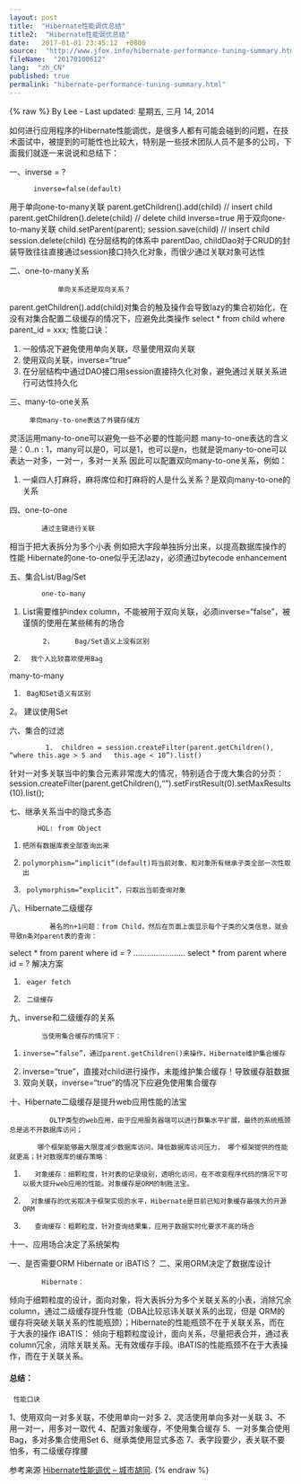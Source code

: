 ```yaml
---
layout: post
title:  "Hibernate性能调优总结"
title2:  "Hibernate性能调优总结"
date:   2017-01-01 23:45:12  +0800
source:  "http://www.jfox.info/hibernate-performance-tuning-summary.html"
fileName:  "20170100612"
lang:  "zh_CN"
published: true
permalink: "hibernate-performance-tuning-summary.html"
---
```

{% raw %}
By Lee - Last updated: 星期五, 三月 14, 2014

如何进行应用程序的Hibernate性能调优，是很多人都有可能会碰到的问题，在技术面试中，被提到的可能性也比较大，特别是一些技术团队人员不是多的公司，下面我们就逐一来说说和总结下：

一、inverse = ?

          inverse=false(default)
用于单向one-to-many关联
parent.getChildren().add(child) // insert child
parent.getChildren().delete(child) // delete child
inverse=true
用于双向one-to-many关联
child.setParent(parent); session.save(child) // insert child
session.delete(child)
在分层结构的体系中
parentDao, childDao对于CRUD的封装导致往往直接通过session接口持久化对象，而很少通过关联对象可达性 

二、one-to-many关系

                单向关系还是双向关系？
parent.getChildren().add(child)对集合的触及操作会导致lazy的集合初始化，在没有对集合配置二级缓存的情况下，应避免此类操作
select * from child where parent_id = xxx;
性能口诀：
1.  一般情况下避免使用单向关联，尽量使用双向关联
2.  使用双向关联，inverse=“true”
3.  在分层结构中通过DAO接口用session直接持久化对象，避免通过关联关系进行可达性持久化

三、many-to-one关系

         单向many-to-one表达了外键存储方
灵活运用many-to-one可以避免一些不必要的性能问题
many-to-one表达的含义是：0..n : 1，many可以是0，可以是1，也可以是n，也就是说many-to-one可以表达一对多，一对一，多对一关系
因此可以配置双向many-to-one关系，例如：
1.   一桌四人打麻将，麻将席位和打麻将的人是什么关系？是双向many-to-one的关系

四、one-to-one

            通过主键进行关联
相当于把大表拆分为多个小表
例如把大字段单独拆分出来，以提高数据库操作的性能
Hibernate的one-to-one似乎无法lazy，必须通过bytecode enhancement

五、集合List/Bag/Set 

            one-to-many
1.    List需要维护index column，不能被用于双向关联，必须inverse=“false”，被谨慎的使用在某些稀有的场合

               2.      Bag/Set语义上没有区别
3.       我个人比较喜欢使用Bag
many-to-many
1.      Bag和Set语义有区别
2。   建议使用Set

六、集合的过滤

             1.  children = session.createFilter(parent.getChildren(), “where this.age > 5 and   this.age < 10”).list()
针对一对多关联当中的集合元素非常庞大的情况，特别适合于庞大集合的分页：
session.createFilter(parent.getChildren(),“”).setFirstResult(0).setMaxResults(10).list();

七、继承关系当中的隐式多态

           HQL: from Object
1.     把所有数据库表全部查询出来
2.     polymorphism=“implicit”(default)将当前对象，和对象所有继承子类全部一次性取出
3.      polymorphism=“explicit”，只取出当前查询对象

八、Hibernate二级缓存

              著名的n+1问题：from Child，然后在页面上面显示每个子类的父类信息，就会导致n条对parent表的查询：
select * from parent where id = ?
…………………..
select * from parent where id = ?
解决方案
1.      eager fetch
2.      二级缓存

九、inverse和二级缓存的关系

            当使用集合缓存的情况下：
1.     inverse=“false”，通过parent.getChildren()来操作，Hibernate维护集合缓存
2.    inverse=“true”，直接对child进行操作，未能维护集合缓存！导致缓存脏数据
3.    双向关联，inverse=“true”的情况下应避免使用集合缓存

十、Hibernate二级缓存是提升web应用性能的法宝

              OLTP类型的web应用，由于应用服务器端可以进行群集水平扩展，最终的系统瓶颈总是逃不开数据库访问；

           哪个框架能够最大限度减少数据库访问，降低数据库访问压力， 哪个框架提供的性能就更高；针对数据库的缓存策略：
1.        对象缓存：细颗粒度，针对表的记录级别，透明化访问，在不改变程序代码的情况下可以极大提升web应用的性能。对象缓存是ORM的制胜法宝。
2.       对象缓存的优劣取决于框架实现的水平，Hibernate是目前已知对象缓存最强大的开源ORM
3.        查询缓存：粗颗粒度，针对查询结果集，应用于数据实时化要求不高的场合

十一、应用场合决定了系统架构

一、是否需要ORM
Hibernate or iBATIS？
二、采用ORM决定了数据库设计

            Hibernate：
倾向于细颗粒度的设计，面向对象，将大表拆分为多个关联关系的小表，消除冗余column，通过二级缓存提升性能（DBA比较忌讳关联关系的出现，但是 ORM的缓存将突破关联关系的性能瓶颈）；Hibernate的性能瓶颈不在于关联关系，而在于大表的操作
iBATIS：
倾向于粗颗粒度设计，面向关系，尽量把表合并，通过表column冗余，消除关联关系。无有效缓存手段。iBATIS的性能瓶颈不在于大表操作，而在于关联关系。

#### 总结：

     性能口诀
1、使用双向一对多关联，不使用单向一对多
2、灵活使用单向多对一关联
3、不用一对一，用多对一取代
4、配置对象缓存，不使用集合缓存
5、一对多集合使用Bag，多对多集合使用Set
6、继承类使用显式多态
7、表字段要少，表关联不要怕多，有二级缓存撑腰

参考来源 [Hibernate性能调优 – 城市胡同](http://www.jfox.info/go.php?url=http://www.jfox.info/url.php?url=http%3A%2F%2Fwww.wujianrong.com%2Farchives%2F2007%2F08%2Fhibernate-12.html).
{% endraw %}
